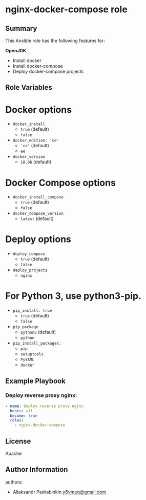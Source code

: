 nginx-docker-compose role
=========

## Summary

This Ansible role has the following features for:

**OpenJDK**

- Install docker
- Install docker-compose
- Deploy docker-compose projects


## Role Variables
# Docker  options
  - `docker_install` 
    - `true` (default)
    - `false`
  - `docker_edition: 'ce'`
    - `'ce'` (default)
    - `ee`
  - `docker_version`
    - `18.06` (default)

# Docker Compose options
  - `docker_install_compose`
    - `true` (default)
    - `false`
  - `docker_compose_version`
    - `latest` (default)
  
# Deploy options
  - `deploy_compose`
    - `true` (default)
    - `false`
  - `deploy_projects`
    - `nginx`

# For Python 3, use python3-pip.
  - `pip_install: true`
    - `true` (default)
    - `false`
  - `pip_package`
    - `python3` (default)
    - `python`
  - `pip_install_packages:`
    - `pip`
    - `setuptools`
    - `PyYAML`
    - `docker`

Example Playbook
----------------
### Deploy reverse proxy nginx:
```yaml
- name: Deploy reverse proxy nginx
  hosts: all
  become: true
  roles:
    - nginx-docker-compose
```
License
-------

Apache

Author Information
------------------

authors:
  - Aliaksandr Padrabinkin <y6vmeq@gmail.com>

